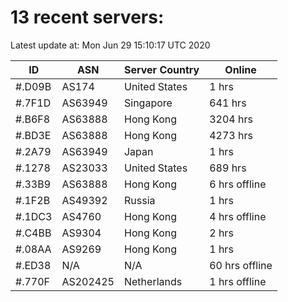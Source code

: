 # 13 recent servers:

Latest update at: Mon Jun 29 15:10:17 UTC 2020

| ID | ASN | Server Country | Online |
| -- | --- | -------------- | ------ |
| #.D09B | AS174 | United States | 1 hrs |
| #.7F1D | AS63949 | Singapore | 641 hrs |
| #.B6F8 | AS63888 | Hong Kong | 3204 hrs |
| #.BD3E | AS63888 | Hong Kong | 4273 hrs |
| #.2A79 | AS63949 | Japan | 1 hrs |
| #.1278 | AS23033 | United States | 689 hrs |
| #.33B9 | AS63888 | Hong Kong | 6 hrs offline |
| #.1F2B | AS49392 | Russia | 1 hrs |
| #.1DC3 | AS4760 | Hong Kong | 4 hrs offline |
| #.C4BB | AS9304 | Hong Kong | 2 hrs |
| #.08AA | AS9269 | Hong Kong | 1 hrs |
| #.ED38 | N/A | N/A | 60 hrs offline |
| #.770F | AS202425 | Netherlands | 1 hrs offline |

